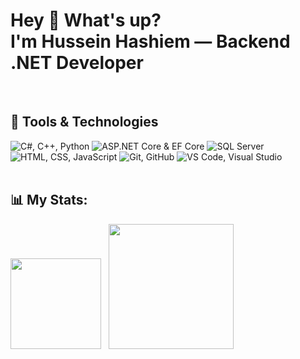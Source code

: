 <h1 align="left">Hey 👋 What's up?<br>I'm Hussein Hashiem — Backend .NET Developer</h1>


<br>



## 🚀 Tools & Technologies
<div >

  <!-- Languages -->
  <img src="https://skillicons.dev/icons?i=cs,cpp,python" title="C#, C++, Python" />
  <!-- Backend Framework -->
  <img src="https://skillicons.dev/icons?i=dotnet" title="ASP.NET Core & EF Core" />
  
  <!-- Database -->
  <img src="https://img.icons8.com/color/48/000000/microsoft-sql-server.png" title="SQL Server"/>
  
  
  <!-- Web -->
  <img src="https://skillicons.dev/icons?i=html,css,js" title="HTML, CSS, JavaScript" />
  
  <!-- Tools -->
  <img src="https://skillicons.dev/icons?i=git,github" title="Git, GitHub" />
  <img src="https://skillicons.dev/icons?i=vscode,visualstudio" title="VS Code, Visual Studio" />
  
  
</div>




<br>

## 📊 My Stats:

<div >
<img src="https://streak-stats.demolab.com/?user=Hussein-Hashiem&theme=highcontrast" height="145"/> &nbsp; <!-- GitHub Streak -->
<img src="https://github-readme-stats.vercel.app/api/top-langs?username=Hussein-Hashiem&layout=compact&langs_count=6&theme=highcontrast" height="200"/> <!-- Most Used Languages -->	
</div>
<br>
